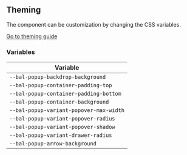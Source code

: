 ## Theming

The component can be customization by changing the CSS variables.

<a class="sb-unstyled button is-primary" href="../?path=/docs/development-theming--page">Go to theming guide</a>

<!-- START: human documentation -->



<!-- END: human documentation -->

### Variables​

| Variable                                |
| --------------------------------------- |
| `--bal-popup-backdrop-background`       |
| `--bal-popup-container-padding-top`     |
| `--bal-popup-container-padding-bottom`  |
| `--bal-popup-container-background`      |
| `--bal-popup-variant-popover-max-width` |
| `--bal-popup-variant-popover-radius`    |
| `--bal-popup-variant-popover-shadow`    |
| `--bal-popup-variant-drawer-radius`     |
| `--bal-popup-arrow-background`          |
